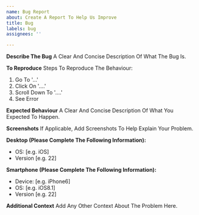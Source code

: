 ```yaml
---
name: Bug Report
about: Create A Report To Help Us Improve
title: Bug
labels: bug
assignees: ''

---
```


**Describe The Bug**
A Clear And Concise Description Of What The Bug Is.

**To Reproduce**
Steps To Reproduce The Behaviour:
1. Go To '...'
2. Click On '....'
3. Scroll Down To '....'
4. See Error

**Expected Behaviour**
A Clear And Concise Description Of What You Expected To Happen.

**Screenshots**
If Applicable, Add Screenshots To Help Explain Your Problem.

**Desktop (Please Complete The Following Information):**
 - OS: [e.g. iOS]
 - Version [e.g. 22]

**Smartphone (Please Complete The Following Information):**
 - Device: [e.g. iPhone6]
 - OS: [e.g. iOS8.1]
 - Version [e.g. 22]

**Additional Context**
Add Any Other Context About The Problem Here.
